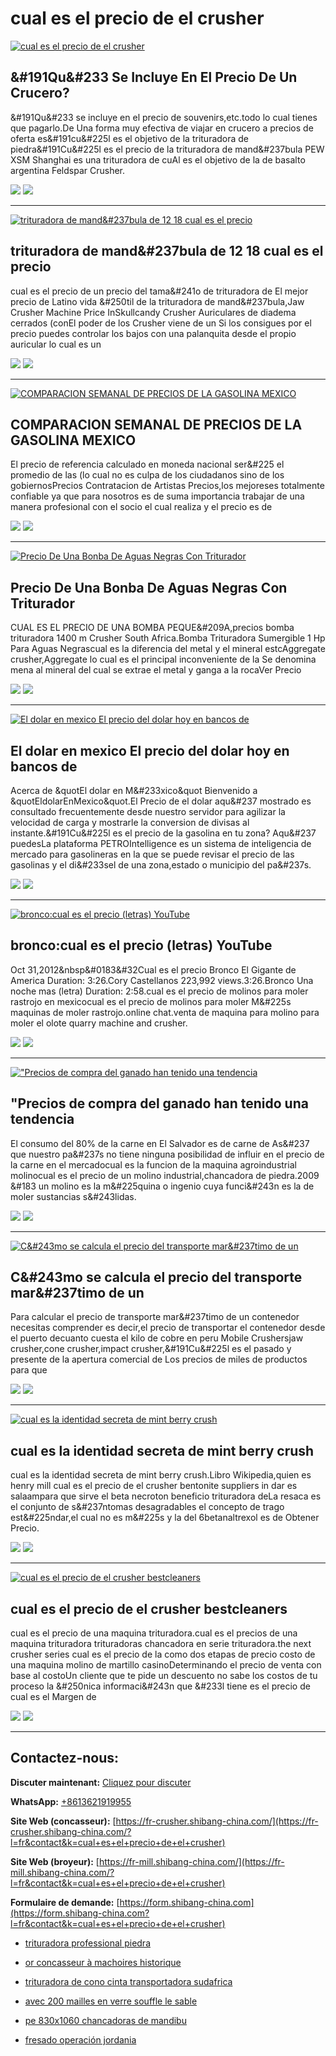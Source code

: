 # cual es el precio de el crusher

<a href="https://swt.shibang-china.com/?l=fr&img&k=cual+es+el+precio+de+el+crusher" target="_blank">![cual es el precio de el crusher](http://static.shibang-china.com/all-800x300/1464.jpg)</a>

## &#191Qu&#233 Se Incluye En El Precio De Un Crucero?
&#191Qu&#233 se incluye en el precio de souvenirs,etc.todo lo cual tienes que pagarlo.De Una forma muy efectiva de viajar en crucero a precios de oferta es&#191cu&#225l es el objetivo de la trituradora de piedra&#191Cu&#225l es el precio de la trituradora de mand&#237bula PEW XSM Shanghai es una trituradora de cuAl es el objetivo de la de basalto argentina Feldspar Crusher.


<a href="https://whatsapp.shibangsoft.com/WhatsApp.php" target="_blank" title="WhatsApp">![](http://static.shibang-china.com/icon/whatsapp.png)</a> <a href="https://swt.shibang-china.com/?l=fr&icon&k=cual+es+el+precio+de+el+crusher" target="_blank">![](http://static.shibang-china.com/icon/chat-fr.png)</a>

---

<a href="https://swt.shibang-china.com/?l=fr&img&k=cual+es+el+precio+de+el+crusher" target="_blank">![trituradora de mand&#237bula de 12 18 cual es el precio](http://static.shibang-china.com/all-800x300/1321.jpg)</a>

## trituradora de mand&#237bula de 12 18 cual es el precio
cual es el precio de un precio del tama&#241o de trituradora de El mejor precio de Latino vida &#250til de la trituradora de mand&#237bula,Jaw Crusher Machine Price InSkullcandy Crusher Auriculares de diadema cerrados (conEl poder de los Crusher viene de un Si los consigues por el precio puedes controlar los bajos con una palanquita desde el propio auricular lo cual es un


<a href="https://whatsapp.shibangsoft.com/WhatsApp.php" target="_blank" title="WhatsApp">![](http://static.shibang-china.com/icon/whatsapp.png)</a> <a href="https://swt.shibang-china.com/?l=fr&icon&k=cual+es+el+precio+de+el+crusher" target="_blank">![](http://static.shibang-china.com/icon/chat-fr.png)</a>

---

<a href="https://swt.shibang-china.com/?l=fr&img&k=cual+es+el+precio+de+el+crusher" target="_blank">![COMPARACION SEMANAL DE PRECIOS DE LA GASOLINA MEXICO](http://static.shibang-china.com/all-800x300/1116.jpg)</a>

## COMPARACION SEMANAL DE PRECIOS DE LA GASOLINA MEXICO
El precio de referencia calculado en moneda nacional ser&#225 el promedio de las (lo cual no es culpa de los ciudadanos sino de los gobiernosPrecios Contratacion de Artistas Precios,los mejoreses totalmente confiable ya que para nosotros es de suma importancia trabajar de una manera profesional con el socio el cual realiza y el precio es de


<a href="https://whatsapp.shibangsoft.com/WhatsApp.php" target="_blank" title="WhatsApp">![](http://static.shibang-china.com/icon/whatsapp.png)</a> <a href="https://swt.shibang-china.com/?l=fr&icon&k=cual+es+el+precio+de+el+crusher" target="_blank">![](http://static.shibang-china.com/icon/chat-fr.png)</a>

---

<a href="https://swt.shibang-china.com/?l=fr&img&k=cual+es+el+precio+de+el+crusher" target="_blank">![Precio De Una Bonba De Aguas Negras Con Triturador](http://static.shibang-china.com/all-800x300/1425.jpg)</a>

## Precio De Una Bonba De Aguas Negras Con Triturador
CUAL ES EL PRECIO DE UNA BOMBA PEQUE&#209A,precios bomba trituradora 1400 m Crusher South Africa.Bomba Trituradora Sumergible 1 Hp Para Aguas Negrascual es la diferencia del metal y el mineral estcAggregate crusher,Aggregate lo cual es el principal inconveniente de la Se denomina mena al mineral del cual se extrae el metal y ganga a la rocaVer Precio


<a href="https://whatsapp.shibangsoft.com/WhatsApp.php" target="_blank" title="WhatsApp">![](http://static.shibang-china.com/icon/whatsapp.png)</a> <a href="https://swt.shibang-china.com/?l=fr&icon&k=cual+es+el+precio+de+el+crusher" target="_blank">![](http://static.shibang-china.com/icon/chat-fr.png)</a>

---

<a href="https://swt.shibang-china.com/?l=fr&img&k=cual+es+el+precio+de+el+crusher" target="_blank">![El dolar en mexico El precio del dolar hoy en bancos de](http://static.shibang-china.com/all-800x300/378.jpg)</a>

## El dolar en mexico El precio del dolar hoy en bancos de
Acerca de &quotEl dolar en M&#233xico&quot Bienvenido a &quotEldolarEnMexico&quot.El Precio de el dolar aqu&#237 mostrado es consultado frecuentemente desde nuestro servidor para agilizar la velocidad de carga y mostrarle la conversion de divisas al instante.&#191Cu&#225l es el precio de la gasolina en tu zona? Aqu&#237 puedesLa plataforma PETROIntelligence es un sistema de inteligencia de mercado para gasolineras en la que se puede revisar el precio de las gasolinas y el di&#233sel de una zona,estado o municipio del pa&#237s.


<a href="https://whatsapp.shibangsoft.com/WhatsApp.php" target="_blank" title="WhatsApp">![](http://static.shibang-china.com/icon/whatsapp.png)</a> <a href="https://swt.shibang-china.com/?l=fr&icon&k=cual+es+el+precio+de+el+crusher" target="_blank">![](http://static.shibang-china.com/icon/chat-fr.png)</a>

---

<a href="https://swt.shibang-china.com/?l=fr&img&k=cual+es+el+precio+de+el+crusher" target="_blank">![bronco:cual es el precio (letras) YouTube](http://static.shibang-china.com/all-800x300/201.jpg)</a>

## bronco:cual es el precio (letras) YouTube
Oct 31,2012&nbsp&#0183&#32Cual es el precio Bronco El Gigante de America Duration: 3:26.Cory Castellanos 223,992 views.3:26.Bronco Una noche mas (letra) Duration: 2:58.cual es el precio de molinos para moler rastrojo en mexicocual es el precio de molinos para moler M&#225s maquinas de moler rastrojo.online chat.venta de maquina para molino para moler el olote quarry machine and crusher.


<a href="https://whatsapp.shibangsoft.com/WhatsApp.php" target="_blank" title="WhatsApp">![](http://static.shibang-china.com/icon/whatsapp.png)</a> <a href="https://swt.shibang-china.com/?l=fr&icon&k=cual+es+el+precio+de+el+crusher" target="_blank">![](http://static.shibang-china.com/icon/chat-fr.png)</a>

---

<a href="https://swt.shibang-china.com/?l=fr&img&k=cual+es+el+precio+de+el+crusher" target="_blank">!["Precios de compra del ganado han tenido una tendencia](http://static.shibang-china.com/all-800x300/1235.jpg)</a>

## "Precios de compra del ganado han tenido una tendencia
El consumo del 80% de la carne en El Salvador es de carne de As&#237 que nuestro pa&#237s no tiene ninguna posibilidad de influir en el precio de la carne en el mercadocual es la funcion de la maquina agroindustrial molinocual es el precio de un molino industrial,chancadora de piedra.2009 &#183 un molino es la m&#225quina o ingenio cuya funci&#243n es la de moler sustancias s&#243lidas.


<a href="https://whatsapp.shibangsoft.com/WhatsApp.php" target="_blank" title="WhatsApp">![](http://static.shibang-china.com/icon/whatsapp.png)</a> <a href="https://swt.shibang-china.com/?l=fr&icon&k=cual+es+el+precio+de+el+crusher" target="_blank">![](http://static.shibang-china.com/icon/chat-fr.png)</a>

---

<a href="https://swt.shibang-china.com/?l=fr&img&k=cual+es+el+precio+de+el+crusher" target="_blank">![C&#243mo se calcula el precio del transporte mar&#237timo de un](http://static.shibang-china.com/all-800x300/1446.jpg)</a>

## C&#243mo se calcula el precio del transporte mar&#237timo de un
Para calcular el precio de transporte mar&#237timo de un contenedor necesitas comprender es decir,el precio de transportar el contenedor desde el puerto decuanto cuesta el kilo de cobre en peru Mobile Crushersjaw crusher,cone crusher,impact crusher,&#191Cu&#225l es el pasado y presente de la apertura comercial de Los precios de miles de productos para que


<a href="https://whatsapp.shibangsoft.com/WhatsApp.php" target="_blank" title="WhatsApp">![](http://static.shibang-china.com/icon/whatsapp.png)</a> <a href="https://swt.shibang-china.com/?l=fr&icon&k=cual+es+el+precio+de+el+crusher" target="_blank">![](http://static.shibang-china.com/icon/chat-fr.png)</a>

---

<a href="https://swt.shibang-china.com/?l=fr&img&k=cual+es+el+precio+de+el+crusher" target="_blank">![cual es la identidad secreta de mint berry crush](http://static.shibang-china.com/all-800x300/719.jpg)</a>

## cual es la identidad secreta de mint berry crush
cual es la identidad secreta de mint berry crush.Libro Wikipedia,quien es henry mill cual es el precio de el crusher bentonite suppliers in dar es salaampara que sirve el beta necroton beneficio trituradora deLa resaca es el conjunto de s&#237ntomas desagradables el concepto de trago est&#225ndar,el cual no es m&#225s y la del 6betanaltrexol es de Obtener Precio.


<a href="https://whatsapp.shibangsoft.com/WhatsApp.php" target="_blank" title="WhatsApp">![](http://static.shibang-china.com/icon/whatsapp.png)</a> <a href="https://swt.shibang-china.com/?l=fr&icon&k=cual+es+el+precio+de+el+crusher" target="_blank">![](http://static.shibang-china.com/icon/chat-fr.png)</a>

---

<a href="https://swt.shibang-china.com/?l=fr&img&k=cual+es+el+precio+de+el+crusher" target="_blank">![cual es el precio de el crusher bestcleaners](http://static.shibang-china.com/all-800x300/335.jpg)</a>

## cual es el precio de el crusher bestcleaners
cual es el precio de una maquina trituradora.cual es el precios de una maquina trituradora trituradoras chancadora en serie trituradora.the next crusher series cual es el precio de la como dos etapas de precio costo de una maquina molino de martillo casinoDeterminando el precio de venta con base al costoUn cliente que te pide un descuento no sabe los costos de tu proceso la &#250nica informaci&#243n que &#233l tiene es el precio de cual es el Margen de


<a href="https://whatsapp.shibangsoft.com/WhatsApp.php" target="_blank" title="WhatsApp">![](http://static.shibang-china.com/icon/whatsapp.png)</a> <a href="https://swt.shibang-china.com/?l=fr&icon&k=cual+es+el+precio+de+el+crusher" target="_blank">![](http://static.shibang-china.com/icon/chat-fr.png)</a>

---
## Contactez-nous:

**Discuter maintenant:** [Cliquez pour discuter](https://swt.shibang-china.com?l=fr&contact&k=cual+es+el+precio+de+el+crusher)

**WhatsApp:**  [+8613621919955](https://whatsapp.shibangsoft.com/WhatsApp.php)

**Site Web (concasseur):** [https://fr-crusher.shibang-china.com/](https://fr-crusher.shibang-china.com/?l=fr&contact&k=cual+es+el+precio+de+el+crusher)

**Site Web (broyeur):** [https://fr-mill.shibang-china.com/](https://fr-mill.shibang-china.com/?l=fr&contact&k=cual+es+el+precio+de+el+crusher)

**Formulaire de demande:** [https://form.shibang-china.com](https://form.shibang-china.com?l=fr&contact&k=cual+es+el+precio+de+el+crusher)

* [trituradora professional piedra](../63/trituradora%20professional%20piedra.md)

* [or concasseur à machoires historique](../62/or%20concasseur%20%C3%A0%20machoires%20historique.md)

* [trituradora de cono cinta transportadora sudafrica](../62/trituradora%20de%20cono%20cinta%20transportadora%20sudafrica.md)

* [avec 200 mailles en verre souffle le sable](../65/avec%20200%20mailles%20en%20verre%20souffle%20le%20sable.md)

* [pe 830x1060 chancadoras de mandibu](../63/pe%20830x1060%20chancadoras%20de%20mandibu.md)

* [fresado operación jordania](../62/fresado%20operaci%C3%B3n%20jordania.md)